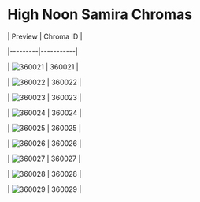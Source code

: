 # High Noon Samira Chromas


| Preview | Chroma ID |

|---------|-----------|

| ![360021](https://raw.communitydragon.org/latest/plugins/rcp-be-lol-game-data/global/default/v1/champion-chroma-images/360/360021.png) | 360021 |

| ![360022](https://raw.communitydragon.org/latest/plugins/rcp-be-lol-game-data/global/default/v1/champion-chroma-images/360/360022.png) | 360022 |

| ![360023](https://raw.communitydragon.org/latest/plugins/rcp-be-lol-game-data/global/default/v1/champion-chroma-images/360/360023.png) | 360023 |

| ![360024](https://raw.communitydragon.org/latest/plugins/rcp-be-lol-game-data/global/default/v1/champion-chroma-images/360/360024.png) | 360024 |

| ![360025](https://raw.communitydragon.org/latest/plugins/rcp-be-lol-game-data/global/default/v1/champion-chroma-images/360/360025.png) | 360025 |

| ![360026](https://raw.communitydragon.org/latest/plugins/rcp-be-lol-game-data/global/default/v1/champion-chroma-images/360/360026.png) | 360026 |

| ![360027](https://raw.communitydragon.org/latest/plugins/rcp-be-lol-game-data/global/default/v1/champion-chroma-images/360/360027.png) | 360027 |

| ![360028](https://raw.communitydragon.org/latest/plugins/rcp-be-lol-game-data/global/default/v1/champion-chroma-images/360/360028.png) | 360028 |

| ![360029](https://raw.communitydragon.org/latest/plugins/rcp-be-lol-game-data/global/default/v1/champion-chroma-images/360/360029.png) | 360029 |